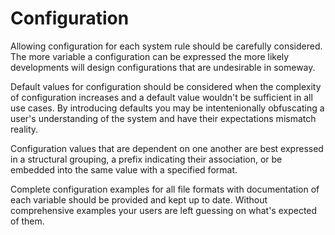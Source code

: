 # Configuration

Allowing configuration for each system rule should be carefully considered. The more variable a configuration can be expressed the more likely developments will design configurations that are undesirable in someway.

Default values for configuration should be considered when the complexity of configuration increases and a default value wouldn't be sufficient in all use cases. By introducing defaults you may be intentenionally obfuscating a user's understanding of the system and have their expectations mismatch reality.

Configuration values that are dependent on one another are best expressed in a structural grouping, a prefix indicating their association, or be embedded into the same value with a specified format.

Complete configuration examples for all file formats with documentation of each variable should be provided and kept up to date. Without comprehensive examples your users are left guessing on what's expected of them.